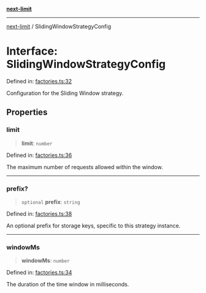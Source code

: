 [**next-limit**](../README.md)

***

[next-limit](../README.md) / SlidingWindowStrategyConfig

# Interface: SlidingWindowStrategyConfig

Defined in: [factories.ts:32](https://github.com/saoudi-h/next-limit/blob/a021d5ea56d9eb46030653e5f5bb1bd56648180d/src/factories.ts#L32)

Configuration for the Sliding Window strategy.

## Properties

### limit

> **limit**: `number`

Defined in: [factories.ts:36](https://github.com/saoudi-h/next-limit/blob/a021d5ea56d9eb46030653e5f5bb1bd56648180d/src/factories.ts#L36)

The maximum number of requests allowed within the window.

***

### prefix?

> `optional` **prefix**: `string`

Defined in: [factories.ts:38](https://github.com/saoudi-h/next-limit/blob/a021d5ea56d9eb46030653e5f5bb1bd56648180d/src/factories.ts#L38)

An optional prefix for storage keys, specific to this strategy instance.

***

### windowMs

> **windowMs**: `number`

Defined in: [factories.ts:34](https://github.com/saoudi-h/next-limit/blob/a021d5ea56d9eb46030653e5f5bb1bd56648180d/src/factories.ts#L34)

The duration of the time window in milliseconds.
